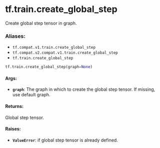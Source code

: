 <div itemscope itemtype="http://developers.google.com/ReferenceObject">
<meta itemprop="name" content="tf.train.create_global_step" />
<meta itemprop="path" content="Stable" />
</div>

# tf.train.create_global_step

Create global step tensor in graph.

### Aliases:

* `tf.compat.v1.train.create_global_step`
* `tf.compat.v2.compat.v1.train.create_global_step`
* `tf.train.create_global_step`

``` python
tf.train.create_global_step(graph=None)
```

<!-- Placeholder for "Used in" -->


#### Args:


* <b>`graph`</b>: The graph in which to create the global step tensor. If missing, use
  default graph.


#### Returns:

Global step tensor.



#### Raises:


* <b>`ValueError`</b>: if global step tensor is already defined.